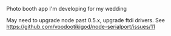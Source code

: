 Photo booth app I'm developing for my wedding

May need to upgrade node past 0.5.x, upgrade ftdi drivers. See
https://github.com/voodootikigod/node-serialport/issues/11